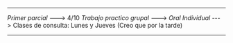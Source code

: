 -- - 
*Primer parcial* ---> 4/10
*Trabajo practico grupal* ---> 
*Oral Individual* ---> 
Clases de consulta: Lunes y Jueves (Creo que por la tarde)
-- -
